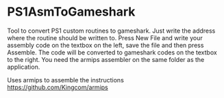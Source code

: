 # PS1AsmToGameshark

Tool to convert PS1 custom routines to gameshark. Just write the address where the routine should be written to. Press New File and write your assembly code on the textbox on the left, save the file and then press Assemble. The code will be converted to gameshark codes on the textbox to the right. You need the armips assembler on the same folder as the application.

Uses armips to assemble the instructions https://github.com/Kingcom/armips
